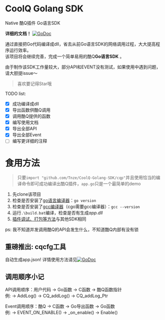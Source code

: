 # CoolQ Golang SDK
Native 酷Q插件 Go语言SDK  

**详细的文档！** [![GoDoc](https://godoc.org/github.com/Tnze/CoolQ-Golang-SDK/cqp?status.svg)](https://godoc.org/github.com/Tnze/CoolQ-Golang-SDK/cqp)

通过直接把Go代码编译成dll，省去从前Go语言SDK的网络调用过程，大大提高程序运行效率。  
该项目将会继续完善，完成一个简单易用的酷Q**Go语言SDK** 。

由于制作该SDK工作量较大，部分API和EVENT没有测试，如果使用中遇到问题，请大胆提issue～

> 喜欢要记得Star哦

TODO list:
- [x] 成功编译成dll
- [x] 导出函数供酷Q调用
- [x] 调用酷Q提供的函数
- [x] 编写使用文档
- [x] 导出全部API
- [x] 导出全部Event
- [ ] 编写更详细的注释

# 食用方法

> 只要`import "github.com/Tnze/CoolQ-Golang-SDK/cqp"`并且使用恰当的编译命令即可成功编译出酷Q插件，`app.go`只是一个最简单的demo

1. 先clone该项目
2. 检查是否安装了[go语言编译器](https://golang.google.cn)：`go version`
3. 检查是否安装了[gcc编译器](http://tdm-gcc.tdragon.net)（cgo需要gcc编译器）：`gcc --version`
4. 运行`.\build.bat`编译，检查是否有生成*app.dll*
5. [插件调试、打包等方法](https://d.cqp.me/Pro/开发/快速入门)与其他SDK相同

ps: 我不知道并发调用酷Q的API会发生什么，不知道酷Q内部有没有锁

## 重磅推出: cqcfg工具
自动生成app.json!
详情使用方法请见[![GoDoc](https://godoc.org/github.com/Tnze/CoolQ-Golang-SDK/tools/cqcfg?status.svg)](https://godoc.org/github.com/Tnze/CoolQ-Golang-SDK/tools/cqcfg)

## 调用顺序小记

API调用顺序：用户代码 -> Go函数 -> C函数 -> 酷Q函数指针  
例:           -> AddLog() -> CQ_addLog() -> CQ_addLog_Ptr

Event调用顺序：酷Q -> C函数 -> Go导出函数 -> Go函数  
例:           -> EVENT_ON_ENABLE() -> _on_enable() -> Enable()
